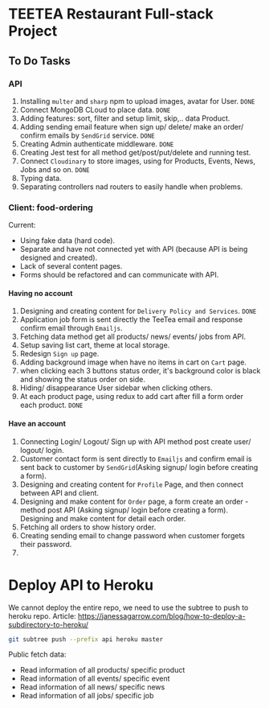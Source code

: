 # TEETEA Restaurant Full-stack Project

## To Do Tasks
### API
1. Installing `multer` and `sharp` npm to upload images, avatar for User. `DONE` 
2. Connect MongoDB CLoud  to place data. `DONE`
3. Adding features: sort, filter and setup limit, skip,.. data Product. 
4. Adding sending email feature when sign up/ delete/ make an order/ confirm emails by `SendGrid` service. `DONE`
5. Creating Admin authenticate middleware. `DONE`
6. Creating Jest test for all method get/post/put/delete and running test.
7. Connect `Cloudinary` to store images, using for Products, Events, News, Jobs and so on. `DONE`
8. Typing data.
9. Separating controllers nad routers to easily handle when problems.


### Client: food-ordering
Current:
- Using fake data (hard code).
- Separate and have not connected yet with API (because API is being designed and created).
- Lack of several content pages.
- Forms should be refactored and can communicate with API.

#### Having no account
1. Designing and creating content for `Delivery Policy and Services`. `DONE`
2. Application job form is sent directly the TeeTea email and response confirm email through `Emailjs`.
3. Fetching data method get all products/ news/ events/ jobs from API. 
4. Setup saving list cart, theme at local storage. 
5. Redesign `Sign up` page.
6. Adding background image when have no items in cart on `Cart` page.
7. when clicking each 3 buttons status order, it's background color is black and showing the status order on side.
8. Hiding/ disappearance User sidebar when clicking others.
9. At each product page, using redux to add cart after fill a form order each product. `DONE`

#### Have an account
1. Connecting Login/ Logout/ Sign up with API method post create user/ logout/ login.
2. Customer contact form is sent directly to `Emailjs` and confirm email is sent back to customer by `SendGrid`(Asking signup/ login before creating a form).
3. Designing and creating content for `Profile` Page, and then connect between API and client.
4. Designing and make content for `Order` page, a form create an order - method post API (Asking signup/ login before creating a form). Designing and make content for detail each order.
5. Fetching all orders to show history order.
6. Creating sending email to change password when customer forgets their password.
7. 

# Deploy API to Heroku

We cannot deploy the entire repo, we need to use the subtree to push to heroku repo. Article: https://janessagarrow.com/blog/how-to-deploy-a-subdirectory-to-heroku/
``` bash
git subtree push --prefix api heroku master
```

Public fetch data:
- Read information of all products/ specific product
- Read information of all events/ specific event
- Read information of all news/ specific news
- Read information of all jobs/ specific job


